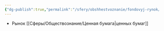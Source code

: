 ```yaml
---
{"dg-publish":true,"permalink":"/sfery/obshhestvoznanie/fondovyj-rynok/","tags":["Обществознание"]}
---
```


- Рынок [[Сферы/Обществознание/Ценная бумага\|ценных бумаг]] 